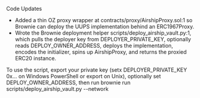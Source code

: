 Code Updates

  - Added a thin OZ proxy wrapper at contracts/proxy/AirshipProxy.sol:1 so Brownie can deploy the UUPS
  implementation behind an ERC1967Proxy.
  - Wrote the Brownie deployment helper scripts/deploy_airship_vault.py:1, which pulls the deployer key from
  DEPLOYER_PRIVATE_KEY, optionally reads DEPLOY_OWNER_ADDRESS, deploys the implementation, encodes the initializer,
  spins up AirshipProxy, and returns the proxied ERC20 instance.

  To use the script, export your private key (setx DEPLOYER_PRIVATE_KEY 0x... on Windows PowerShell or export
  on Unix), optionally set DEPLOY_OWNER_ADDRESS, then run brownie run scripts/deploy_airship_vault.py --network